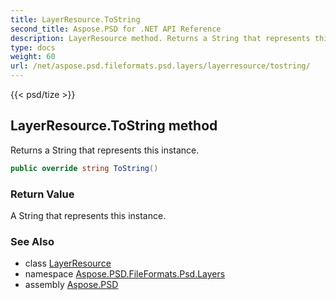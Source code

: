 ```yaml
---
title: LayerResource.ToString
second_title: Aspose.PSD for .NET API Reference
description: LayerResource method. Returns a String that represents this instance
type: docs
weight: 60
url: /net/aspose.psd.fileformats.psd.layers/layerresource/tostring/
---
```

{{< psd/tize >}}
## LayerResource.ToString method

Returns a String that represents this instance.

```csharp
public override string ToString()
```

### Return Value

A String that represents this instance.

### See Also

* class [LayerResource](../)
* namespace [Aspose.PSD.FileFormats.Psd.Layers](../../layerresource/)
* assembly [Aspose.PSD](../../../)


